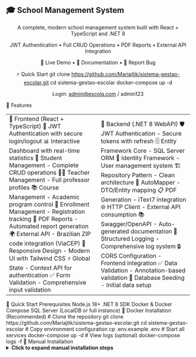 <h2> 🎓 School Management System </h2>


<div align="center"> 

A complete, modern school management system built with React + TypeScript and .NET 8

JWT Authentication • Full CRUD Operations • PDF Reports • External API Integration

🚀 Live Demo • 📖 Documentation • 🐛 Report Bug

⚡ Quick Start git clone https://github.com/Mariajtik/sistema-gestao-escolar.git cd sistema-gestao-escolar docker-compose up -d 

Login: admin@escola.com / admin123

</div> 🌟 Features <table> <tr> <td width="50%"> 🎨 Frontend (React + TypeScript) 🔐 JWT Authentication with secure login/logout 📊 Interactive Dashboard with real-time statistics 👥 Student Management - Complete CRUD operations 👨‍🏫 Teacher Management - Full professor profiles 📚 Course Management - Academic program control 📝 Enrollment Management - Registration tracking 📄 PDF Reports - Automated report generation 🌍 External API - Brazilian ZIP code integration (ViaCEP) 📱 Responsive Design - Modern UI with Tailwind CSS ⚡ Global State - Context API for authentication ✅ Form Validation - Comprehensive input validation </td> <td width="50%"> 🚀 Backend (.NET 8 WebAPI) 🛡️ JWT Authentication - Secure tokens with refresh 🗄️ Entity Framework Core - SQL Server ORM 👤 Identity Framework - User management system 🏗️ Repository Pattern - Clean architecture 🔄 AutoMapper - DTO/Entity mapping 📋 PDF Generation - iText7 integration 🌐 HTTP Client - External API consumption 📚 Swagger/OpenAPI - Auto-generated documentation 📝 Structured Logging - Comprehensive log system 🔒 CORS Configuration - Frontend integration ✅ Data Validation - Annotation-based validation 🌱 Database Seeding - Initial data setup </td> </tr> </table>


</div> 🚀 Quick Start Prerequisites Node.js 18+ .NET 8 SDK Docker & Docker Compose SQL Server (LocalDB or full instance) 🐳 Docker Installation (Recommended) # Clone the repository git clone https://github.com/Mariajtik/sistema-gestao-escolar.git cd sistema-gestao-escolar # Copy environment configuration cp .env.example .env # Start all services docker-compose up -d # View logs (optional) docker-compose logs -f 🔧 Manual Installation <details> <summary><strong>Click to expand manual installation steps</strong></summary> Backend Setup cd backend/SchoolManagementAPI dotnet restore dotnet ef migrations add InitialCreate dotnet ef database update dotnet run 

Backend available at: https://localhost:7001

Frontend Setup cd frontend npm install npm start 

Frontend available at: http://localhost:3000

<mark> We welcome contributions! Here's how you can help: </mark>

Fork the repository Create your feature branch (git checkout -b feature/AmazingFeature) Commit your changes (git commit -m 'Add some AmazingFeature') Push to the branch (git push origin feature/AmazingFeature) Open a Pull Request 

Please read our Contributing Guide for more details.

📄 License 

This project is licensed under the MIT License - see the LICENSE file for details.

👩‍💻 Author

<div align="center"> Maria Katchakile Carlos Baptista 

Full-Stack Developer passionate about creating efficient educational solutions

</div> 💬 Support <div align="center"> 

Need help? We're here for you!

📧 Email: mariakcbaptista06@gmail.com 🐛 Bug Reports: Create an Issue 💡 Feature Requests: Start a Discussion

</div> ⭐ Show Your Support 

If this project helped you, please consider giving it a ⭐ star on GitHub!

<div align="center"> 🌟 Star this repository • Fork for contributions • Share with others 

Built with ❤️ using React, .NET, and modern web technologies



© 2024 Maria J. Baptista. All rights reserved.
